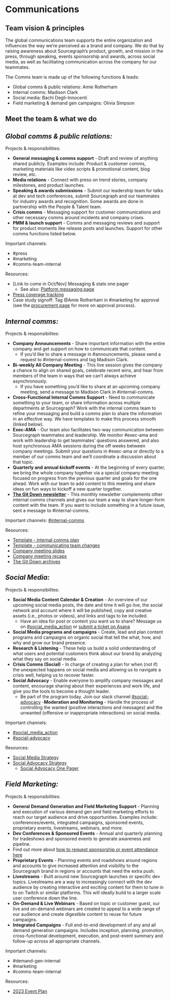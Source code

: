 # Communications

## Team vision & principles

The global communications team supports the entire organization and influences the way we’re perceived as a brand and company. We do that by raising awareness about Sourcegraph’s product, growth, and mission in the press, through speaking, events sponsorship and awards, across social media, as well as facilitating communication across the company for our teammates.

The Comms team is made up of the following functions & leads:

- Global comms & public relations: Amie Rotherham
- Internal comms: Madison Clark
- Social media: Bachi Degli-Innocenti
- Field marketing & demand gen campaigns: Olivia Simpson

## Meet the team & what we do

## _Global comms & public relations:_

Projects & responsibilities:

- **General messaging & comms support** - Draft and review of anything shared publicly. Examples include: Product & customer comms, marketing materials like video scripts & promotional content, blog review, etc.
- **Media relations** - Connect with press on trend stories, company milestones, and product launches.
- **Speaking & awards submissions** - Submit our leadership team for talks at dev and tech conferences, submit Sourcegraph and our teammates for industry awards and recognition. Some awards are done in partnership with the People & Talent team.
- **Crisis comms** - Messaging support for customer communications and other necessary comms around incidents and company crises.
- **PMM & launch support** - Comms and messaging reviews and support for product moments like release posts and launches.
  Support for other comms functions listed below.

Important channels:

- #press
- #marketing
- #comms-team-internal

Resources:

- [Link to come in Oct/Nov] Messaging & stats one pager
  - See also: [Platform messaging page](../process/positioning.md)
- [Press coverage tracking](https://docs.google.com/spreadsheets/d/1JgtzMGi9NYheNGyUowFlcdmN0U5w4sV8p_JccWZBwac/edit)
- Case study signoff: Tag @Amie Rotherham in #marketing for approval (see the [procurement page](../../finance/process/ap.md) for more on approval process).

## _Internal comms:_

Projects & responsibilites:

- **Company Announcements** - Share important information with the entire company and get support on how to communicate that content.
  - If you’d like to share a message in #announcements, please send a request to #internal-comms and tag Madison Clark.
- **Bi-weekly All Company Meeting** - This live session gives the company a chance to align on shared goals, celebrate recent wins, and hear from members of the team in ways that we can’t always achieve asynchronously.
  - If you have something you’d like to share at an upcoming company meeting, send a message to Madison Clark in #internal-comms.
- **Cross-Functional Internal Comms Support** - Need to communicate something to your team, or share information across multiple departments at Sourcegraph? Work with the internal comms team to refine your messaging and build a comms plan to share the information in an effective way. We have templates to make this process smooth (linked below).
- **Exec-AMA** - Our team also facilitates two-way communication between Sourcegraph teammates and leadership. We monitor #exec-ama and work with leadership to get teammates’ questions answered, and also host synchronous AMA sessions during the off weeks between company meetings. Submit your questions in #exec-ama or directly to a member of our comms team and we’ll coordinate a discussion about that topic.
- **Quarterly and annual kickoff events** - At the beginning of every quarter, we bring the whole company together via a special company meeting focused on progress from the previous quarter and goals for the one ahead. Work with our team to add content to this meeting and share ideas on fun ways to kickoff a new quarter together.
- [**The Git Down newsletter**](https://us8.campaign-archive.com/home/?u=df2a46502c53acf0b7771317f&id=e8e7daeb55) - This monthly newsletter complements other internal comms channels and gives our team a way to share longer-form content with the team. If you want to include something in a future issue, sent a message to #internal-comms.

Important channels: [#internal-comms](https://sourcegraph.slack.com/archives/C02K3HXGZTL)

Resources:

- [Template - internal comms plan](https://docs.google.com/document/d/1oIljeqkrJJQm4FCeOodHTFU4yb3RYTbn2HqemrSgz18/edit)
- [Template - communicating team changes](https://docs.google.com/document/d/1v2eULF91g_ad6ZpMNzvVP6CKE5vf8YXP4pVVj6TcE54/edit)
- [Company meeting slides](https://drive.google.com/drive/folders/17bkchzRfDUrUaBJX3CROGclNMFwLgh1o)
- [Company meeting recaps](https://drive.google.com/drive/folders/1rLAQogq4TVuVDWzfOWWs8ru-qhIvcbII?usp=share_link)
- [The Git Down archives](https://us8.campaign-archive.com/home/?u=df2a46502c53acf0b7771317f&id=e8e7daeb55)

## _Social Media:_

Projects & responsibilites:

- **Social Media Content Calendar & Creation** - An overview of our upcoming social media posts, the date and time it will go live, the social network and account where it will be published, copy and creative assets (i.e., photos or videos), and links and tags to be included.
  - Have an idea for post or content you want us to share? Message us on [#social_media_action](https://join.slack.com/share/enQtNDI2MTU5NTMyNTIwNC01MzZjOWYyMzZjMzBjY2Q4NjNkMjI5ZmI4NWUzNTEwMjM5NWI4N2ZjNTZlNDdhYTJmNDhhYWMwYjFkYTY2YjNk) or [submit a ticket on Asana](https://form.asana.com/?k=MBmYt-RY9jAX1kiC0Bb86Q&d=7195383522959)
- **Social Media programs and campaigns** - Create, lead and plan content programs and campaigns on organic social that tell the what, how, and why and grow our brand presence.
- **Research & Listening** - These help us build a solid understanding of what users and potential customers think about our brand by analyzing what they say on social media.
- **Crisis Comms (Social)** - In charge of creating a plan for when (not if) the unexpected happens on social media and allowing us to navigate a crisis well, helping us to recover faster.
- **Social Advocacy** - Enable everyone to amplify company messages and content, encourage sharing about their experiences and work life, and give you the tools to become a thought leader.
  - Be part of the program today. Join our slack channel [#social-advocacy](https://join.slack.com/share/enQtNDI3MTY4NjcxOTMxMy05ZDU5N2UzMGU4ZThiZDkyMTUwZGM5ODk1MjZiMmQxMWU4ZDU4Y2FlMWQzYzQ3YjQ2OGRhZmZiODRiNzg2YmE4) -**Moderation and Monitoring** - Handle the process of controlling the wanted (positive interactions and messages) and the unwanted (offensive or inappropriate interactions) on social media.

Important channels:

- [#social_media_action](https://join.slack.com/share/enQtNDI2MTU5NTMyNTIwNC01MzZjOWYyMzZjMzBjY2Q4NjNkMjI5ZmI4NWUzNTEwMjM5NWI4N2ZjNTZlNDdhYTJmNDhhYWMwYjFkYTY2YjNk)
- [#social-advocacy](https://join.slack.com/share/enQtNDI3MTY4NjcxOTMxMy05ZDU5N2UzMGU4ZThiZDkyMTUwZGM5ODk1MjZiMmQxMWU4ZDU4Y2FlMWQzYzQ3YjQ2OGRhZmZiODRiNzg2YmE4)

Resources:

- [Social Media Strategy](https://docs.google.com/document/d/1lXG8q0jIGIT4INmYFdOx2jUaqF9IbmyGO2qSJ-vu_zg/edit?usp=sharing)
- [Social Advocacy Strategy](https://docs.google.com/document/d/1t2vxupYi3_6TM718VdqFVnArbWkm1TQc6Q64ogzNjeg/edit?usp=sharing)
  - [Social Advocacy One Pager](https://docs.google.com/document/d/1j1aY8w4QisBnlN3hDFa5ZyunDqL_Vmctc5VhH8TeT28/edit?usp=sharing)

## _Field Marketing:_

Projects & responsibilities:

- **General Demand Generation and Field Marketing Support** - Planning and execution of various demand gen and field marketing efforts to reach our target audience and drive opportunities. Examples include: conferences/events, integrated campaigns, sponsored events, proprietary events, livestreams, webinars, and more.
- **Dev Conferences & Sponsored Events** - Annual and quarterly planning for tradeshows and sponsored events to generate awareness and pipeline.
- Find out more about [how to request sponsorship or event attendance here](https://handbook.sourcegraph.com/departments/marketing/comms/field%20marketing/)
- **Proprietary Events** - Planning events and roadshows around regions and accounts to give increased attention and visibility to the Sourcegraph brand in regions or accounts that need the extra push.
- **Livestreams** - Built around new Sourcegraph launches or specific dev topics. Livestreams are a way to increasingly connect with the dev audience by creating interactive and exciting content for them to tune in to on Twitch or similar platforms. This will ideally build to a larger scale user conference down the line.
- **On-Demand & Live Webinars** - Based on topic or customer guest, our live and on-demand webinars are created to appeal to a wide range of our audience and create digestible content to reuse for future campaigns.
- **Integrated Campaigns** - Full end-to-end development of any and all demand generation campaigns. Includes inception, planning, promotion, cross-functional development, execution, and post-event summary and follow-up across all appropriate channels.

Important channels:

- #demand-gen-internal
- #marketing
- #comms-team-internal

Resources:

- [2023 Event Plan](https://docs.google.com/spreadsheets/d/1Sdcz8PvzseQQRoczNq-he_kwhq4nA_PK7tFweLR1m7E/edit?usp=sharing)
